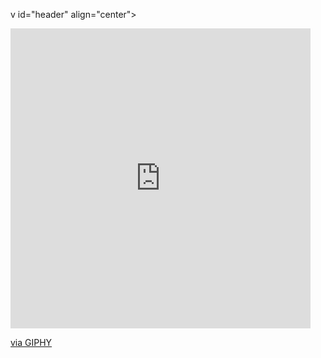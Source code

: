 v id="header" align="center">
  <iframe src="https://giphy.com/embed/gcOg6zLJc0hN6YZ2i4" width="480" height="480" frameBorder="0" class="giphy-embed" allowFullScreen></iframe><p><a href="https://giphy.com/stickers/PLCnext-plcnext-phoenixcontact-plcnexttechnology-gcOg6zLJc0hN6YZ2i4">via GIPHY</a></p>
</div>
